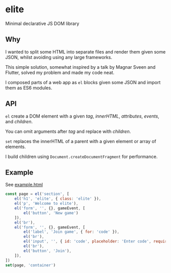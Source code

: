 # elite

Minimal declarative JS DOM library

## Why

I wanted to split some HTML into separate files and render them given some JSON, 
whilst avoiding using any large frameworks.

This simple solution, somewhat inspired by a talk by Magnar Sveen and Flutter, 
solved my problem and made my code neat.

I composed parts of a web app as `el` blocks given some JSON and import them as 
ES6 modules.

## API

`el` create a DOM element with a given *tag*, *innerHTML*, *attributes*, 
*events*, and *children*.

You can omit arguments after *tag* and replace with *children*.

`set` replaces the innerHTML of a parent with a given element or array of elements.

I build children using `Document.createDocumentFragment` for performance.

## Example

See [example.html](example.html)

```Javascript
const page = el('section', [
    el('h1', 'elite', { class: 'elite' }),
    el('p', 'Welcome to elite'),
    el('form', '', {}, gameEvent, [
        el('button', 'New game')
    ]),
    el('br'),
    el('form', '', {}, gameEvent, [
        el('label', 'Join game', { for: 'code' }),
        el('br'),
        el('input', '', { id: 'code', placeholder: 'Enter code', required: true }),
        el('br'),
        el('button', 'Join'),
    ]),
])
set(page, 'container')
```
